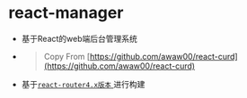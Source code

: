 
# react-manager

- 基于React的web端后台管理系统
- > Copy From [https://github.com/awaw00/react-curd](https://github.com/awaw00/react-curd)
- 基于[`react-router4.x版本` ](https://reacttraining.com/react-router/web/guides/philosophy)进行构建 